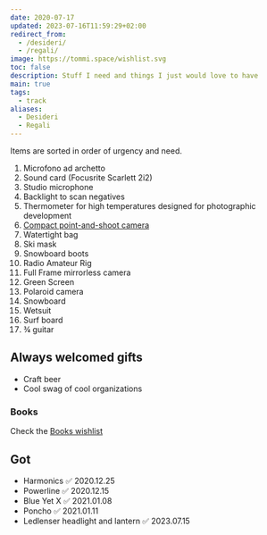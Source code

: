 ```yaml
---
date: 2020-07-17
updated: 2023-07-16T11:59:29+02:00
redirect_from:
  - /desideri/
  - /regali/
image: https://tommi.space/wishlist.svg
toc: false
description: Stuff I need and things I just would love to have
main: true
tags:
  - track
aliases:
  - Desideri
  - Regali
---
```

<div class='yellow box'>
	Items are sorted in order of urgency and need.
</div>

1. Microfono ad archetto
2. Sound card (Focusrite Scarlett 2i2)
3. Studio microphone
4. Backlight to scan negatives
5. Thermometer for high temperatures designed for photographic development
6. [Compact point-and-shoot camera](https://wired.com/gallery/best-compact-cameras 'Best compact camerad on WIRED')
7. Watertight bag
8. Ski mask
9. Snowboard boots
10. Radio Amateur Rig
11. Full Frame mirrorless camera
12. Green Screen
13. Polaroid camera
14. Snowboard
15. Wetsuit
16. Surf board
17. ¾ guitar

## Always welcomed gifts

- Craft beer
- Cool swag of cool organizations

### Books

Check the [Books wishlist](https://tommi.space/books#wishlist 'Books wishlist')

## Got

- Harmonics ✅ 2020.12.25
- Powerline ✅ 2020.12.15
- Blue Yet X ✅ 2021.01.08
- Poncho ✅ 2021.01.11
- Ledlenser headlight and lantern ✅ 2023.07.15
